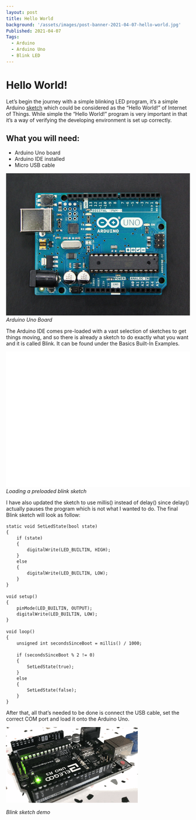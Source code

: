 ```yaml
---
layout: post
title: Hello World
background: '/assets/images/post-banner-2021-04-07-hello-world.jpg'
Published: 2021-04-07
Tags:
  - Arduino
  - Arduino Uno
  - Blink LED
---
```


# Hello World!

Let’s begin the journey with a simple blinking LED program, it’s a simple Arduino [sketch](https://www.arduino.cc/en/pmwiki.php?n=Tutorial/Sketch) which could be considered as the “Hello World!” of Internet of Things. While simple the “Hello World!” program is very important in that it’s a way of verifying the developing environment is set up correctly.

## What you will need:

* Arduino Uno board
* Arduino IDE installed
* Micro USB cable

![Arduino Uno Board](/assets/posts/2021-04-07-hello-world/arduino-uno-board.jpg)
_Arduino Uno Board_

The Arduino IDE comes pre-loaded with a vast selection of sketches to get things moving, and so there is already a sketch to do exactly what you want and it is called Blink. It can be found under the Basics Built-In Examples.

![Loading prloaded sketch](/assets/posts/2021-04-07-hello-world/using-pre-loaded-sketch-demo.gif)
_Loading a preloaded blink sketch_

I have also updated the sketch to use millis() instead of delay() since delay() actually pauses the program which is not what I wanted to do. The final Blink sketch will look as follow:

```
static void SetLedState(bool state)
{
    if (state)
    {
        digitalWrite(LED_BUILTIN, HIGH);
    }
    else
    {
        digitalWrite(LED_BUILTIN, LOW);
    }
}
 
void setup()
{
    pinMode(LED_BUILTIN, OUTPUT);
    digitalWrite(LED_BUILTIN, LOW);
}
 
void loop()
{
    unsigned int secondsSinceBoot = millis() / 1000;
    
    if (secondsSinceBoot % 2 != 0)
    {
        SetLedState(true);
    }
    else
    {
        SetLedState(false);
    }
}
```

After that, all that’s needed to be done is connect the USB cable, set the correct COM port and load it onto the Arduino Uno.

![Blink sketch demo](/assets/posts/2021-04-07-hello-world/built-in-led-actual-demo.gif)

_Blink sketch demo_
